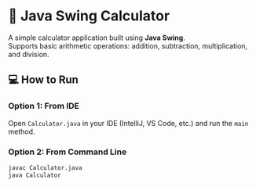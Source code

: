 # 🧮 Java Swing Calculator

A simple calculator application built using **Java Swing**.  
Supports basic arithmetic operations: addition, subtraction, multiplication, and division.

## 💻 How to Run

### Option 1: From IDE
Open `Calculator.java` in your IDE (IntelliJ, VS Code, etc.) and run the `main` method.

### Option 2: From Command Line
```bash
javac Calculator.java
java Calculator

